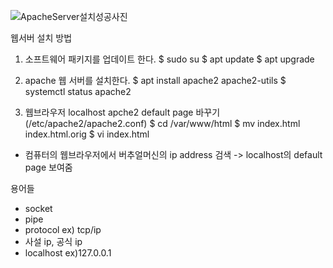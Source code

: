 ![ApacheServer설치성공사진](/uploads/fe5a485bfc5c7eae58c649e97d047743/ApacheServer설치성공사진.png)

웹서버 설치 방법
1. 소프트웨어 패키지를 업데이트 한다.
$ sudo su
$ apt update
$ apt upgrade

2. apache 웹 서버를 설치한다.
$ apt install apache2 apache2-utils
$ systemctl status apache2

3. 웹브라우저 localhost apche2 default page 바꾸기 (/etc/apache2/apache2.conf)
$ cd /var/www/html
$ mv index.html index.html.orig
$ vi index.html
- 컴퓨터의 웹브라우저에서 버추얼머신의 ip address 검색 -> localhost의 default page 보여줌

용어들
* socket
* pipe
* protocol ex) tcp/ip
* 사설 ip, 공식 ip
* localhost ex)127.0.0.1
